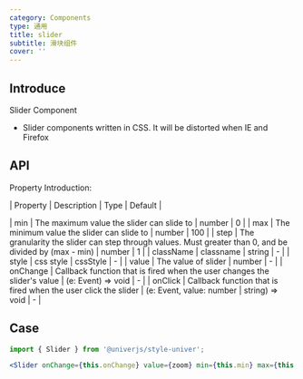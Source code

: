 ```yaml
---
category: Components
type: 通用
title: slider
subtitle: 滑块组件
cover: ''
---
```


## Introduce

Slider Component

-   Slider components written in CSS. It will be distorted when IE and Firefox

## API

Property Introduction:

| Property | Description | Type | Default |

| min | The maximum value the slider can slide to | number | 0 |
| max | The minimum value the slider can slide to | number | 100 |
| step | The granularity the slider can step through values. Must greater than 0, and be divided by (max - min) | number | 1 |
| className | classname | string | - |
| style | css style | cssStyle | - |
| value | The value of slider | number | - |
| onChange | Callback function that is fired when the user changes the slider's value | (e: Event) => void | - |
| onClick | Callback function that is fired when the user click the slider | (e: Event, value: number | string) => void | - |

## Case

```jsx
import { Slider } from '@univerjs/style-univer';

<Slider onChange={this.onChange} value={zoom} min={this.min} max={this.max} onClick={this.handleClick} />;
```
